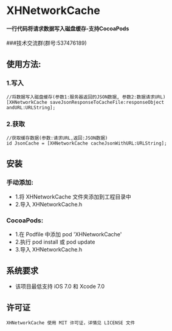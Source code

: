 # XHNetworkCache
#### 一行代码将请求数据写入磁盘缓存-支持CocoaPods<br>
###技术交流群(群号:537476189)
## 使用方法:
### 1.写入
```objc
//将数据写入磁盘缓存(参数1:服务器返回的JSON数据, 参数2:数据请求URL)
[XHNetworkCache saveJsonResponseToCacheFile:responseObject andURL:URLString];

```
### 2.获取
```objc
//获取缓存数据(参数:请求URL,返回:JSON数据)
id JsonCache = [XHNetworkCache cacheJsonWithURL:URLString];

```
##  安装
### 手动添加:<br>
*   1.将 XHNetworkCache 文件夹添加到工程目录中<br>
*   2.导入 XHNetworkCache.h

### CocoaPods:<br>
*   1.在 Podfile 中添加 pod 'XHNetworkCache'<br>
*   2.执行 pod install 或 pod update<br>
*   3.导入 XHNetworkCache.h

##  系统要求
*   该项目最低支持 iOS 7.0 和 Xcode 7.0

##  许可证
    XHNetworkCache 使用 MIT 许可证，详情见 LICENSE 文件

